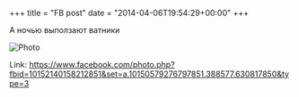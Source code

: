 +++
title = "FB post"
date = "2014-04-06T19:54:29+00:00"
+++

А ночью выползают ватники

![Photo](https://scontent.xx.fbcdn.net/v/t1.0-0/p130x130/1014478_10152140158212851_1973918839_n.jpg?oh=6f8c0156f770288b315656a44c663010&oe=599AC54F)


Link: https://www.facebook.com/photo.php?fbid=10152140158212851&set=a.10150579276797851.388577.630817850&type=3
